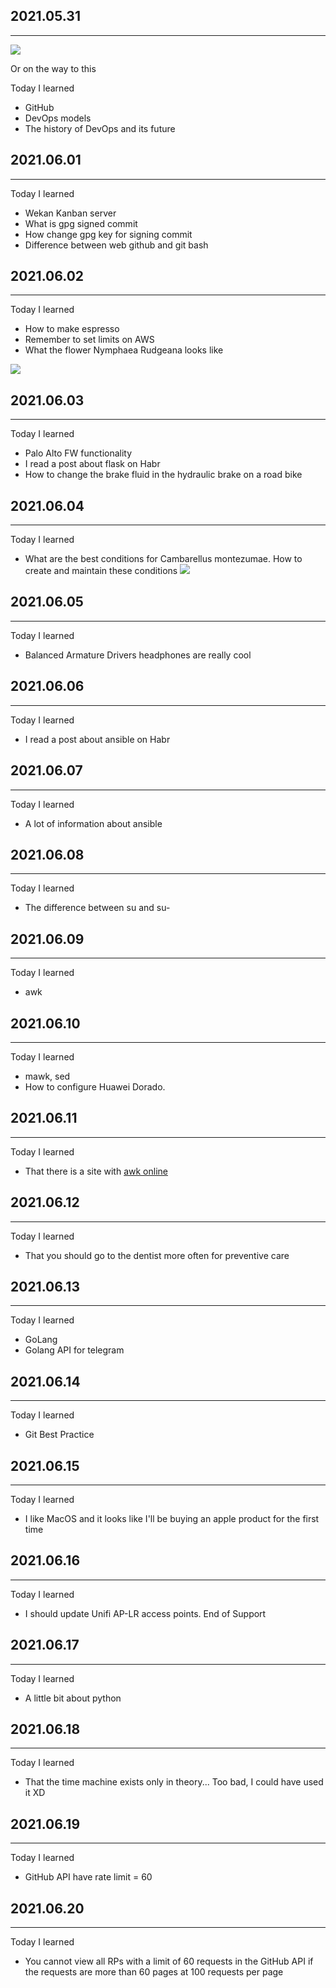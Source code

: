 ## 2021.05.31
***
![](http://a.radikal.ru/a35/2105/4e/74f0d6745ce1.jpg)

Or on the way to this

Today I learned
* GitHub
* DevOps models
* The history of DevOps and its future

## 2021.06.01
***
Today I learned
* Wekan Kanban server
* What is gpg signed commit
* How change gpg key for signing commit
* Difference between web github and git bash

## 2021.06.02
***
Today I learned
* How to make espresso
* Remember to set limits on AWS
* What the flower Nymphaea Rudgeana looks like

![](http://b.radikal.ru/b04/2106/b1/082ce94026cb.jpg)

## 2021.06.03
***
Today I learned
* Palo Alto FW functionality
* I read a post about flask on Habr
* How to change the brake fluid in the hydraulic brake on a road bike

## 2021.06.04
***
Today I learned
* What are the best conditions for Cambarellus montezumae. How to create and maintain these conditions
![](http://a.radikal.ru/a17/2106/da/03ba9aef8007.jpg)

## 2021.06.05
***
Today I learned
* Balanced Armature Drivers headphones are really cool 

## 2021.06.06
***
Today I learned
*  I read a post about ansible on Habr

## 2021.06.07
***
Today I learned
* A lot of information about ansible

## 2021.06.08
***
Today I learned
* The difference between su and su-

 
## 2021.06.09
***
Today I learned
* awk

## 2021.06.10
***
Today I learned
* mawk, sed
* How to configure Huawei Dorado.

## 2021.06.11
***
Today I learned
* That there is a site with [awk online](https://awk.js.org)

## 2021.06.12
***
Today I learned
* That you should go to the dentist more often for preventive care

## 2021.06.13
***
Today I learned
* GoLang
* Golang API for telegram

## 2021.06.14
***
Today I learned
* Git Best Practice

## 2021.06.15
***
Today I learned
* I like MacOS and it looks like I'll be buying an apple product for the first time

## 2021.06.16
***
Today I learned
* I should update Unifi AP-LR access points. End of Support

## 2021.06.17
***
Today I learned
* A little bit about python

## 2021.06.18
***
Today I learned
* That the time machine exists only in theory... Too bad, I could have used it XD

## 2021.06.19
***
Today I learned
* GitHub API have rate limit = 60

## 2021.06.20
***
Today I learned
* You cannot view all RPs with a limit of 60 requests in the GitHub API if the requests are more than 60 pages at 100 requests per page
